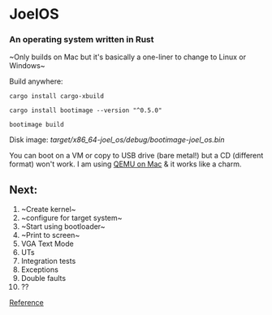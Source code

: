 # JoelOS

### An operating system written in Rust

~Only builds on Mac but it's basically a one-liner to change to Linux or Windows~

Build anywhere:

`cargo install cargo-xbuild`

`cargo install bootimage --version "^0.5.0"`

`bootimage build`

Disk image: _target/x86_64-joel_os/debug/bootimage-joel_os.bin_

You can boot on a VM or copy to USB drive (bare metal!) but a CD (different format) won't work. I am using [QEMU on Mac](https://www.qemu.org/download/#macos) & it works like a charm. 

## Next:

1. ~Create kernel~  
2. ~configure for target system~ 
3. ~Start using bootloader~ 
4. ~Print to screen~
5. VGA Text Mode
6. UTs
7. Integration tests
8. Exceptions
9. Double faults
10. ??

[Reference](https://os.phil-opp.com/freestanding-rust-binary/)

